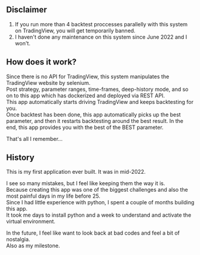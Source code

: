 ## Disclaimer  
1. If you run more than 4 backtest proccesses parallelly with this system on TradingView, you will get temporarily banned.
2. I haven't done any maintenance on this system since June 2022 and I won't.
  
## How does it work?  
  
Since there is no API for TradingView, this system manipulates the TradingView website by selenium.  
Post strategy, parameter ranges, time-frames, deep-history mode, and so on to this app which has dockerized and deployed via REST API.  
This app automatically starts driving TradingView and keeps backtesting for you.  
Once backtest has been done, this app automatically picks up the best parameter, and then it restarts backtesting around the best result. 
In the end, this app provides you with the best of the BEST parameter.  
   
That's all I remember...  
  
## History  
  
This is my first application ever built. It was in mid-2022.    
    
I see so many mistakes, but I feel like keeping them the way it is.   
Because creating this app was one of the biggest challenges and also the most painful days in my life before 25.  
Since I had little experience with python, I spent a couple of months building this app.   
It took me days to install python and a week to understand and activate the virtual environment.   
    
In the future, I feel like want to look back at bad codes and feel a bit of nostalgia.   
Also as my milestone.  
